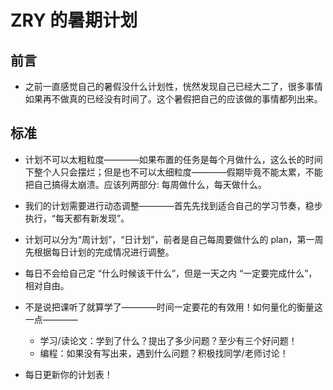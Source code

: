# ZRY 的暑期计划

## 前言
* 之前一直感觉自己的暑假没什么计划性，恍然发现自己已经大二了，很多事情如果再不做真的已经没有时间了。这个暑假把自己的应该做的事情都列出来。

## 标准

* 计划不可以太粗粒度————如果布置的任务是每个月做什么，这么长的时间下整个人只会摆烂；但是也不可以太细粒度————假期毕竟不能太累，不能把自己搞得太崩溃。应该列两部分: 每周做什么，每天做什么。
  
* 我们的计划需要进行动态调整————首先先找到适合自己的学习节奏，稳步执行，“每天都有新发现”。
  
* 计划可以分为“周计划”，“日计划”，前者是自己每周要做什么的 plan，第一周先根据每日计划的完成情况进行调整。
  
* 每日不会给自己定 “什么时候该干什么”，但是一天之内 “一定要完成什么”，相对自由。
  
* 不是说把课听了就算学了————时间一定要花的有效用！如何量化的衡量这一点————
  * 学习/读论文：学到了什么？提出了多少问题？至少有三个好问题！
  * 编程：如果没有写出来，遇到什么问题？积极找同学/老师讨论！

* 每日更新你的计划表！


